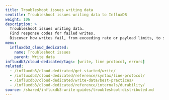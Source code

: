 ```yaml
---
title: Troubleshoot issues writing data
seotitle: Troubleshoot issues writing data to InfluxDB
weight: 106
description: >
  Troubleshoot issues writing data.
  Find response codes for failed writes.
  Discover how writes fail, from exceeding rate or payload limits, to syntax errors and schema conflicts.
menu:
  influxdb3_cloud_dedicated:
    name: Troubleshoot issues
    parent: Write data
influxdb3/cloud-dedicated/tags: [write, line protocol, errors]
related:
  - /influxdb3/cloud-dedicated/get-started/write/
  - /influxdb3/cloud-dedicated/reference/syntax/line-protocol/
  - /influxdb3/cloud-dedicated/write-data/best-practices/
  - /influxdb3/cloud-dedicated/reference/internals/durability/
source: /shared/influxdb3-write-guides/troubleshoot-distributed.md
---
```


<!-- The content for this page is at
//SOURCE - content/shared/influxdb3-write-guides/troubleshoot-distributed.md
-->